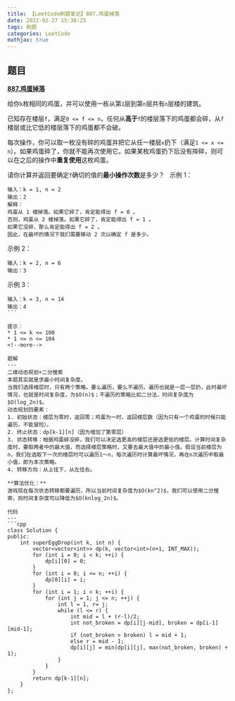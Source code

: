 ```yaml
---
title: 【LeetCode刷题笔记】887.鸡蛋掉落
date: 2022-02-27 15:38:25
tags: 刷题
categories: LeetCode
mathjax: true
---
```

题目
---
[**887.鸡蛋掉落**](https://leetcode-cn.com/problems/super-egg-drop/)

给你`k`枚相同的鸡蛋，并可以使用一栋从第`1`层到第`n`层共有`n`层楼的建筑。

已知存在楼层`f`，满足`0 <= f <= n`，任何从**高于**`f`的楼层落下的鸡蛋都会碎，从`f`楼层或比它低的楼层落下的鸡蛋都不会破。

每次操作，你可以取一枚没有碎的鸡蛋并把它从任一楼层`x`扔下（满足`1 <= x <= n`）。如果鸡蛋碎了，你就不能再次使用它。如果某枚鸡蛋扔下后没有摔碎，则可以在之后的操作中**重复使用**这枚鸡蛋。

请你计算并返回要确定`f`确切的值的**最小操作次数**是多少？
 
示例 1：
```
输入：k = 1, n = 2
输出：2
解释：
鸡蛋从 1 楼掉落。如果它碎了，肯定能得出 f = 0 。 
否则，鸡蛋从 2 楼掉落。如果它碎了，肯定能得出 f = 1 。 
如果它没碎，那么肯定能得出 f = 2 。 
因此，在最坏的情况下我们需要移动 2 次以确定 f 是多少。 
```
示例 2：
```
输入：k = 2, n = 6
输出：3
```
示例 3：
```
输入：k = 3, n = 14
输出：4
``` 

提示：
* 1 <= k <= 100
* 1 <= n <= 104
<!--more-->

题解
---
二维动态规划+二分搜索
本题其实就是求最小时间复杂度。
当我们选择楼层时，只有两个策略，要么遍历，要么不遍历。遍历也就是一层一层扔，此时最坏情况，也就是时间复杂度，为$O(n)$；不遍历的策略比如二分法，时间复杂度为$O(log_2n)$。
动态规划四要素：
1. 初始状态：楼层为零时，返回零；鸡蛋为一时，返回楼层数（因为只有一个鸡蛋的时候只能遍历，不能冒险）。
2. 终止状态：dp[k-1][n]（因为增加了第零层）
3. 状态转移：根据鸡蛋碎没碎，我们可以决定选更高的楼层还是选更低的楼层。计算时间复杂度时，要取两者中的最大值，而选择楼层策略时，又要去最大值中的最小值。假设当前楼层为n，我们在选取下一次的楼层时可以遍历1～n，每次遍历时计算最坏情况，再在n次遍历中取最小值，即为本次策略。
4. 转移方向：从上往下，从左往右。

**算法优化：**
游戏现在每次状态转移都要遍历，所以当前时间复杂度为$O(kn^2)$，我们可以使用二分搜索，则时间复杂度可以降低为$O(knlog_2n)$。

代码
---
```cpp
class Solution {
public:
    int superEggDrop(int k, int n) {
        vector<vector<int>> dp(k, vector<int>(n+1, INT_MAX));
        for (int i = 0; i < k; ++i) {
            dp[i][0] = 0;
        }
        for (int i = 0; i <= n; ++i) {
            dp[0][i] = i;
        }
        for (int i = 1; i < k; ++i) {
            for (int j = 1; j <= n; ++j) {
                int l = 1, r= j;
                while (l <= r) {
                    int mid = l + (r-l)/2;
                    int not_broken = dp[i][j-mid], broken = dp[i-1][mid-1];
                    if (not_broken > broken) l = mid + 1;
                    else r = mid - 1;
                    dp[i][j] = min(dp[i][j], max(not_broken, broken) + 1);
                }
            }
        }
        return dp[k-1][n];
    }
};
```
